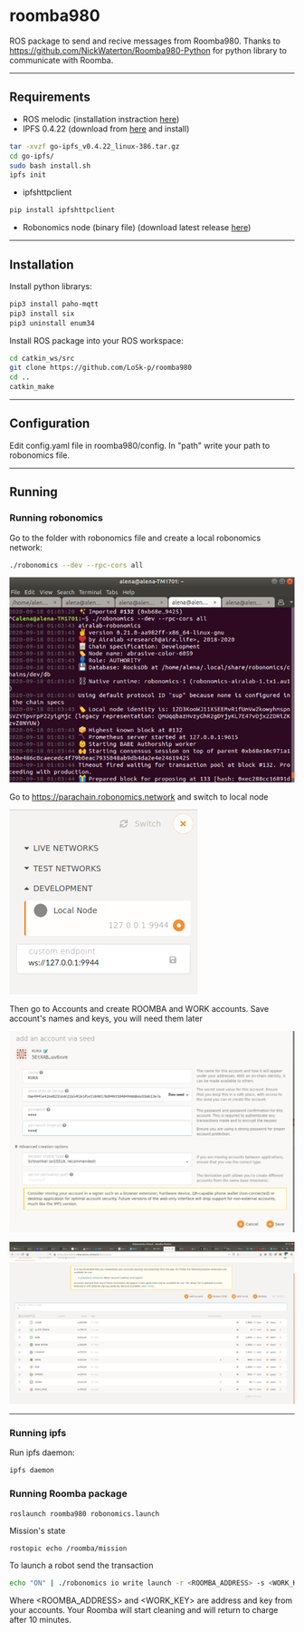 # roomba980
ROS package to send and recive messages from Roomba980.
Thanks to https://github.com/NickWaterton/Roomba980-Python for python library to communicate with Roomba.
***
## Requirements
* ROS melodic (installation instraction [here](http://wiki.ros.org/melodic/Installation/Ubuntu))
* IPFS 0.4.22 (download from [here](https://www.npackd.org/p/ipfs/0.4.22) and install)
```bash
tar -xvzf go-ipfs_v0.4.22_linux-386.tar.gz
cd go-ipfs/
sudo bash install.sh
ipfs init
```
* ipfshttpclient
```bash
pip install ipfshttpclient
```
* Robonomics node (binary file) (download latest release [here](https://github.com/airalab/robonomics/releases))
***
## Installation
Install python librarys:
```bash
pip3 install paho-mqtt
pip3 install six
pip3 uninstall enum34
```
Install ROS package into your ROS workspace:
```bash
cd catkin_ws/src
git clone https://github.com/LoSk-p/roomba980
cd ..
catkin_make
```
***
## Configuration
Edit config.yaml file in roomba980/config. In "path" write your path to robonomics file.
***
## Running
### Running robonomics
Go to the folder with robonomics file and create a local robonomics network:
```bash
./robonomics --dev --rpc-cors all
```

![robonomics](https://github.com/LoSk-p/media/blob/master/2.png)

Go to https://parachain.robonomics.network and switch to local node

![local](https://github.com/LoSk-p/media/blob/master/3.png)

Then go to Accounts and create ROOMBA and WORK accounts. Save account's names and keys, you will need them later

![acc](https://github.com/LoSk-p/media/blob/master/4.png)

![accs](https://github.com/LoSk-p/media/blob/master/Screenshot%20from%202020-09-18%2001-07-56.png)
***
### Running ipfs
Run ipfs daemon:
```bash
ipfs daemon
```
### Running Roomba package

```
roslaunch roomba980 robonomics.launch
```

Mission's state
```
rostopic echo /roomba/mission
```

To launch a robot send the transaction

```bash
echo "ON" | ./robonomics io write launch -r <ROOMBA_ADDRESS> -s <WORK_KEY>
```
Where <ROOMBA_ADDRESS> and <WORK_KEY> are address and key from your accounts.
Your Roomba will start cleaning and will return to charge after 10 minutes.


